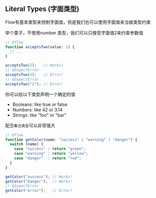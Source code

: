 ## Literal Types (字面类型)

Flow有基本类型来控制字面值，但是我们也可以使用字面值来当做类型约束

举个栗子，不使用number 类型，我们可以只接受字面值2来约束参数值

```javascript
// @flow
function acceptsTwo(value: 2) {
  // ...
}

acceptsTwo(2);   // Works!
// $ExpectError
acceptsTwo(3);   // Error!
// $ExpectError
acceptsTwo("2"); // Error!
```

你可以给以下类型声明一个确定的值

* Booleans: like true or false
* Numbers: like 42 or 3.14
* Strings: like "foo" or "bar"

配合`集合类型`可以非常强大

```javascript
// @flow
function getColor(name: "success" | "warning" | "danger") {
  switch (name) {
    case "success" : return "green";
    case "warning" : return "yellow";
    case "danger"  : return "red";
  }
}

getColor("success"); // Works!
getColor("danger");  // Works!
// $ExpectError
getColor("error");   // Error!
```